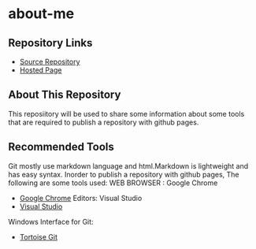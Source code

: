 # about-me

## Repository Links

- [Source Repository](https://github.com/pranay0987/about-me)
- [Hosted Page](https://pranay0987.github.io/about-me/)

## About This Repository
This reposiitory will be used to share some information about some tools that are required to publish a repository with github pages.

## Recommended Tools
Git mostly use markdown language and html.Markdown is lightweight and has easy syntax.
Inorder to publish a repository with github pages, The following are some tools used:
WEB BROWSER : Google Chrome
- [Google Chrome](https://www.google.com/chrome/)
Editors: Visual Studio
- [Visual Studio](https://visualstudio.microsoft.com)

Windows Interface for Git:
- [Tortoise Git](https://tortoisegit.org)


